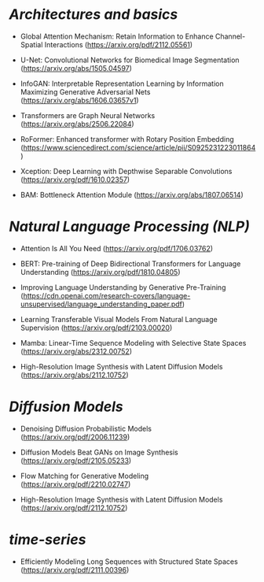 # *Architectures and basics*


- Global Attention Mechanism: Retain Information to
Enhance Channel-Spatial Interactions 
(https://arxiv.org/pdf/2112.05561)

- U-Net: Convolutional Networks for Biomedical Image Segmentation
(https://arxiv.org/abs/1505.04597)

- InfoGAN: Interpretable Representation Learning by Information Maximizing Generative Adversarial Nets
(https://arxiv.org/abs/1606.03657v1)

- Transformers are Graph Neural Networks 
(https://arxiv.org/abs/2506.22084)

- RoFormer: Enhanced transformer with Rotary Position Embedding
(https://www.sciencedirect.com/science/article/pii/S0925231223011864)

- Xception: Deep Learning with Depthwise Separable Convolutions
(https://arxiv.org/pdf/1610.02357)

- BAM: Bottleneck Attention Module
(https://arxiv.org/abs/1807.06514)

# *Natural Language Processing (NLP)*

- Attention Is All You Need (https://arxiv.org/pdf/1706.03762)

- BERT: Pre-training of Deep Bidirectional Transformers for
Language Understanding (https://arxiv.org/pdf/1810.04805)

- Improving Language Understanding by Generative Pre-Training
(https://cdn.openai.com/research-covers/language-unsupervised/language_understanding_paper.pdf)

- Learning Transferable Visual Models From Natural Language Supervision
(https://arxiv.org/pdf/2103.00020)

- Mamba: Linear-Time Sequence Modeling with Selective State Spaces
(https://arxiv.org/abs/2312.00752)
- High-Resolution Image Synthesis with Latent Diffusion Models
(https://arxiv.org/abs/2112.10752)

# *Diffusion Models*

- Denoising Diffusion Probabilistic Models
(https://arxiv.org/pdf/2006.11239)

- Diffusion Models Beat GANs on Image Synthesis
(https://arxiv.org/pdf/2105.05233)

- Flow Matching for Generative Modeling
(https://arxiv.org/pdf/2210.02747)

- High-Resolution Image Synthesis with Latent Diffusion Models
(https://arxiv.org/pdf/2112.10752)

# *time-series*

- Efficiently Modeling Long Sequences with Structured State Spaces
(https://arxiv.org/pdf/2111.00396)
